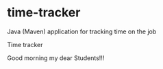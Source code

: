 # time-tracker
Java (Maven) application for tracking time on the job

Time tracker

Good morning my dear Students!!!
